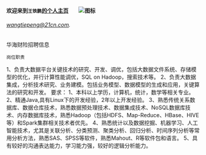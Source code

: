 #### 欢迎来到`王铁鹏`[的个人主页]()        ![图标](https://avatars3.githubusercontent.com/u/8352496?v=3&s=460 "图标")

###### [wangtiepeng@21cn.com](EMAIL). 





<html>
<tr>华海财险招聘信息 </tr>

`岗位职责`
<tr>1、负责大数据平台关键技术的研究、开发、调优，包括大数据文件系统、存储模型的优化，并行计算性能调优，SQL on Hadoop，搜索技术等。</tr>
<tr>2、负责大数据集成，分析技术研究、业务建模。包括业务模型、数据模型的生成和应用，关键算法的研究和开发。</tr>

<tr>要求：</tr>
<tr>1、本科以上学历，计算机，统计，数学等相关专业。</tr>
<tr>2、精通Java,具有Linux下的开发经验，2年以上开发经验。</tr>
<tr>3、熟悉传统关系数据库、数据仓库技术，熟悉数据预处理技术、数据集成技术、NoSQL数据库技术、内存数据库技术，熟悉Hadoop（包括HDFS、Map-Reduce、HBase、HIVE等）和Spark集群相关技术者优先。</tr>
<tr>4、熟悉统计以及数据挖掘、机器学习、人工智能技术，尤其是关联分析、分类预测、聚类分析、回归分析、时间序列分析等常用分析方法，熟悉SAS、SPSS等软件，熟悉Mahout、R等软件包和语言。</tr>
<tr>5、具有较好的沟通表达能力，学习能力强，较好的逻辑分析能力。</tr>

</html>
